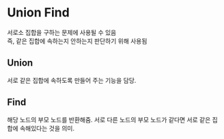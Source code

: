 # Union Find
서로소 집합을 구하는 문제에 사용될 수 있음\
즉, 같은 집합에 속하는지 안하는지 판단하기 위해 사용됨

## Union
서로 같은 집합에 속하도록 만들어 주는 기능을 담당.

## Find
해당 노드의 부모 노드를 반환해줌.
서로 다른 노드의 부모 노드가 같다면 서로 같은 집합에 속해있다는 것을 의미.
